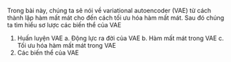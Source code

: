 Trong bài này, chúng ta sẽ nói về variational autoencoder (VAE) từ cách thành lập hàm mất mát cho đến cách tối ưu hóa hàm mất mát. Sau đó chúng ta tìm hiểu sơ lược các biến thể của VAE
1. Huấn luyện VAE
  a. Động lực ra đời của VAE
  b. Hàm mất mát trong VAE
  c. Tối ưu hóa hàm mất mát trong VAE
2. Các biến thể của VAE
